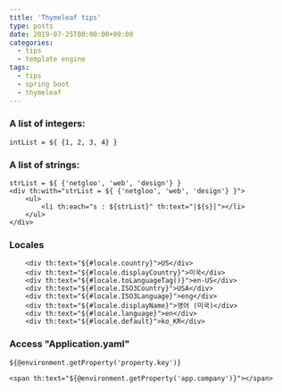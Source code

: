 ```yaml
---
title: 'Thymeleaf tips'
type: posts
date: 2019-07-25T00:00:00+09:00
categories: 
  - tips
  - template engine
tags:
  - tips
  - spring boot
  - thymeleaf
---
```


### A list of integers:

    intList = ${ {1, 2, 3, 4} }

### A list of strings:

    strList = ${ {'netgloo', 'web', 'design'} }
    <div th:with="strList = ${ {'netgloo', 'web', 'design'} }">
        <ul>
            <li th:each="s : ${strList}" th:text="|${s}|"></li>
        </ul>
    </div>

### Locales

        <div th:text="${#locale.country}">US</div>
        <div th:text="${#locale.displayCountry}">미국</div>
        <div th:text="${#locale.toLanguageTag()}">en-US</div>
        <div th:text="${#locale.ISO3Country}">USA</div>
        <div th:text="${#locale.ISO3Language}">eng</div>
        <div th:text="${#locale.displayName}">영어 (미국)</div>
        <div th:text="${#locale.language}">en</div>
        <div th:text="${#locale.default}">ko_KR</div>

### Access "Application.yaml"

    ${@environment.getProperty('property.key')}
    
    <span th:text="${@environment.getProperty('app.company')}"></span>
